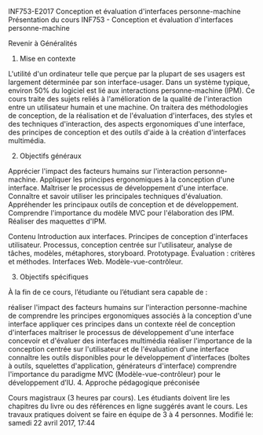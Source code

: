 INF753-E2017 Conception et évaluation d'interfaces personne-machine
Présentation du cours INF753 - Conception et évaluation d'interfaces personne-machine

Revenir à Généralités
1. Mise en contexte

L'utilité d'un ordinateur telle que perçue par la plupart de ses usagers est largement déterminée par son interface-usager. Dans un système typique, environ 50% du logiciel est lié aux interactions personne-machine (IPM). Ce cours traite des sujets reliés à l'amélioration de la qualité de l'interaction entre un utilisateur humain et une machine. On traitera des méthodologies de conception, de la réalisation et de l'évaluation d'interfaces, des styles et des techniques d'interaction, des aspects ergonomiques d'une interface, des principes de conception et des outils d'aide à la création d'interfaces multimédia.

2. Objectifs généraux

Apprécier l'impact des facteurs humains sur l'interaction personne-machine. Appliquer les principes ergonomiques à la conception d'une interface. Maîtriser le processus de développement d'une interface. Connaître et savoir utiliser les principales techniques d'évaluation. Appréhender les principaux outils de conception et de développement. Comprendre l'importance du modèle MVC pour l'élaboration des IPM. Réaliser des maquettes d'IPM.

Contenu Introduction aux interfaces. Principes de conception d'interfaces utilisateur. Processus, conception centrée sur l'utilisateur, analyse de tâches, modèles, métaphores, storyboard. Prototypage. Évaluation : critères et méthodes. Interfaces Web. Modèle-vue-contrôleur.

3. Objectifs spécifiques

À la fin de ce cours, l’étudiante ou l’étudiant sera capable de :

réaliser l'impact des facteurs humains sur l'interaction personne-machine
de comprendre les principes ergonomiques associés à la conception d'une interface
appliquer ces principes dans un contexte réel de conception d'interfaces
maîtriser le processus de développement d'une interface
concevoir et d'évaluer des interfaces multimédia
réaliser l'importance de la conception centrée sur l'utilisateur et de l'évaluation d'une interface
connaître les outils disponibles pour le développement d'interfaces (boîtes à outils, squelettes d'application, générateurs d'interface)
comprendre l'importance du paradigme MVC (Modèle-vue-contrôleur) pour le développement d’IU.
4. Approche pédagogique préconisée

Cours magistraux (3 heures par cours).
Les étudiants doivent lire les chapitres du livre ou des références en ligne suggérés avant le cours.
Les travaux pratiques doivent se faire en équipe de 3 à 4 personnes.
Modifié le: samedi 22 avril 2017, 17:44
